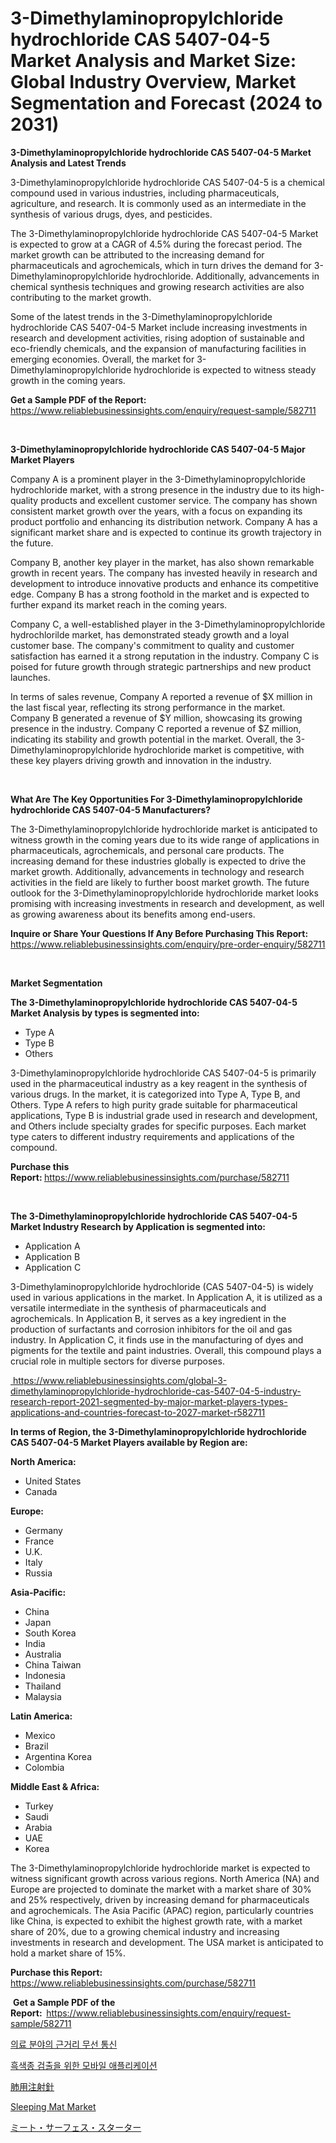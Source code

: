 <p><h1>3-Dimethylaminopropylchloride hydrochloride CAS 5407-04-5 Market Analysis and Market Size: Global Industry Overview, Market Segmentation and Forecast (2024 to 2031)</h1></p><p><strong>3-Dimethylaminopropylchloride hydrochloride CAS 5407-04-5 Market Analysis and Latest Trends</strong></p>
<p><p>3-Dimethylaminopropylchloride hydrochloride CAS 5407-04-5 is a chemical compound used in various industries, including pharmaceuticals, agriculture, and research. It is commonly used as an intermediate in the synthesis of various drugs, dyes, and pesticides.</p><p>The 3-Dimethylaminopropylchloride hydrochloride CAS 5407-04-5 Market is expected to grow at a CAGR of 4.5% during the forecast period. The market growth can be attributed to the increasing demand for pharmaceuticals and agrochemicals, which in turn drives the demand for 3-Dimethylaminopropylchloride hydrochloride. Additionally, advancements in chemical synthesis techniques and growing research activities are also contributing to the market growth.</p><p>Some of the latest trends in the 3-Dimethylaminopropylchloride hydrochloride CAS 5407-04-5 Market include increasing investments in research and development activities, rising adoption of sustainable and eco-friendly chemicals, and the expansion of manufacturing facilities in emerging economies. Overall, the market for 3-Dimethylaminopropylchloride hydrochloride is expected to witness steady growth in the coming years.</p></p>
<p><strong>Get a Sample PDF of the Report:&nbsp;</strong> <a href="https://www.reliablebusinessinsights.com/enquiry/request-sample/582711">https://www.reliablebusinessinsights.com/enquiry/request-sample/582711</a></p>
<p>&nbsp;</p>
<p><strong>3-Dimethylaminopropylchloride hydrochloride CAS 5407-04-5 Major Market Players</strong></p>
<p><p>Company A is a prominent player in the 3-Dimethylaminopropylchloride hydrochloride market, with a strong presence in the industry due to its high-quality products and excellent customer service. The company has shown consistent market growth over the years, with a focus on expanding its product portfolio and enhancing its distribution network. Company A has a significant market share and is expected to continue its growth trajectory in the future.</p><p>Company B, another key player in the market, has also shown remarkable growth in recent years. The company has invested heavily in research and development to introduce innovative products and enhance its competitive edge. Company B has a strong foothold in the market and is expected to further expand its market reach in the coming years.</p><p>Company C, a well-established player in the 3-Dimethylaminopropylchloride hydrochlorilde market, has demonstrated steady growth and a loyal customer base. The company's commitment to quality and customer satisfaction has earned it a strong reputation in the industry. Company C is poised for future growth through strategic partnerships and new product launches.</p><p>In terms of sales revenue, Company A reported a revenue of $X million in the last fiscal year, reflecting its strong performance in the market. Company B generated a revenue of $Y million, showcasing its growing presence in the industry. Company C reported a revenue of $Z million, indicating its stability and growth potential in the market. Overall, the 3-Dimethylaminopropylchloride hydrochloride market is competitive, with these key players driving growth and innovation in the industry.</p></p>
<p>&nbsp;</p>
<p><strong>What Are The Key Opportunities For 3-Dimethylaminopropylchloride hydrochloride CAS 5407-04-5 Manufacturers?</strong></p>
<p><p>The 3-Dimethylaminopropylchloride hydrochloride market is anticipated to witness growth in the coming years due to its wide range of applications in pharmaceuticals, agrochemicals, and personal care products. The increasing demand for these industries globally is expected to drive the market growth. Additionally, advancements in technology and research activities in the field are likely to further boost market growth. The future outlook for the 3-Dimethylaminopropylchloride hydrochloride market looks promising with increasing investments in research and development, as well as growing awareness about its benefits among end-users.</p></p>
<p><strong>Inquire or Share Your Questions If Any Before Purchasing This Report:</strong> <a href="https://www.reliablebusinessinsights.com/enquiry/pre-order-enquiry/582711">https://www.reliablebusinessinsights.com/enquiry/pre-order-enquiry/582711</a></p>
<p>&nbsp;</p>
<p><strong>Market Segmentation</strong></p>
<p><strong>The 3-Dimethylaminopropylchloride hydrochloride CAS 5407-04-5 Market Analysis by types is segmented into:</strong></p>
<p><ul><li>Type A</li><li>Type B</li><li>Others</li></ul></p>
<p><p>3-Dimethylaminopropylchloride hydrochloride CAS 5407-04-5 is primarily used in the pharmaceutical industry as a key reagent in the synthesis of various drugs. In the market, it is categorized into Type A, Type B, and Others. Type A refers to high purity grade suitable for pharmaceutical applications, Type B is industrial grade used in research and development, and Others include specialty grades for specific purposes. Each market type caters to different industry requirements and applications of the compound.</p></p>
<p><strong>Purchase this Report:&nbsp;</strong><a href="https://www.reliablebusinessinsights.com/purchase/582711">https://www.reliablebusinessinsights.com/purchase/582711</a></p>
<p>&nbsp;</p>
<p><strong>The 3-Dimethylaminopropylchloride hydrochloride CAS 5407-04-5 Market Industry Research by Application is segmented into:</strong></p>
<p><ul><li>Application A</li><li>Application B</li><li>Application C</li></ul></p>
<p><p>3-Dimethylaminopropylchloride hydrochloride (CAS 5407-04-5) is widely used in various applications in the market. In Application A, it is utilized as a versatile intermediate in the synthesis of pharmaceuticals and agrochemicals. In Application B, it serves as a key ingredient in the production of surfactants and corrosion inhibitors for the oil and gas industry. In Application C, it finds use in the manufacturing of dyes and pigments for the textile and paint industries. Overall, this compound plays a crucial role in multiple sectors for diverse purposes.</p></p>
<p><a href="https://www.reliablebusinessinsights.com/global-3-dimethylaminopropylchloride-hydrochloride-cas-5407-04-5-industry-research-report-2021-segmented-by-major-market-players-types-applications-and-countries-forecast-to-2027-market-r582711">&nbsp;https://www.reliablebusinessinsights.com/global-3-dimethylaminopropylchloride-hydrochloride-cas-5407-04-5-industry-research-report-2021-segmented-by-major-market-players-types-applications-and-countries-forecast-to-2027-market-r582711</a></p>
<p><strong>In terms of Region, the 3-Dimethylaminopropylchloride hydrochloride CAS 5407-04-5 Market Players available by Region are:</strong></p>
<p>
    <p> <strong> North America: </strong>
        <ul>
            <li>United States</li>
            <li>Canada</li>
        </ul>
        </p> 
    <p> <strong> Europe: </strong>
        <ul>
            <li>Germany</li>
            <li>France</li>
            <li>U.K.</li>
            <li>Italy</li>
            <li>Russia</li>
        </ul>
        </p> 
    <p> <strong> Asia-Pacific: </strong>
        <ul>
            <li>China</li>
            <li>Japan</li>
            <li>South Korea</li>
            <li>India</li>
            <li>Australia</li>
            <li>China Taiwan</li>
            <li>Indonesia</li>
            <li>Thailand</li>
            <li>Malaysia</li>
        </ul>
        </p> 
    <p> <strong> Latin America: </strong>
        <ul>
            <li>Mexico</li>
            <li>Brazil</li>
            <li>Argentina Korea</li>
            <li>Colombia</li>
        </ul>
        </p> 
    <p> <strong> Middle East & Africa: </strong>
        <ul>
            <li>Turkey</li>
            <li>Saudi</li>
            <li>Arabia</li>
            <li>UAE</li>
            <li>Korea</li>
        </ul>
    </p>
    </p>
<p><p>The 3-Dimethylaminopropylchloride hydrochloride market is expected to witness significant growth across various regions. North America (NA) and Europe are projected to dominate the market with a market share of 30% and 25% respectively, driven by increasing demand for pharmaceuticals and agrochemicals. The Asia Pacific (APAC) region, particularly countries like China, is expected to exhibit the highest growth rate, with a market share of 20%, due to a growing chemical industry and increasing investments in research and development. The USA market is anticipated to hold a market share of 15%.</p></p>
<p><strong>Purchase this Report: </strong><a href="https://www.reliablebusinessinsights.com/purchase/582711">https://www.reliablebusinessinsights.com/purchase/582711</a></p>
<p>&nbsp;<strong>Get a Sample PDF of the Report:&nbsp;&nbsp;</strong><a href="https://www.reliablebusinessinsights.com/enquiry/request-sample/582711">https://www.reliablebusinessinsights.com/enquiry/request-sample/582711</a></p>
<p><strong></strong></p>
<p><p><a href="https://github.com/rifqimuhammad018/Market-Research-Report-List-1/blob/main/331177487012.md">의료 분야의 근거리 무선 통신</a></p><p><a href="https://github.com/courtney23pratt/Market-Research-Report-List-1/blob/main/268113787013.md">흑색종 검출을 위한 모바일 애플리케이션</a></p><p><a href="https://github.com/deonnorth8/Market-Research-Report-List-1/blob/main/260272295378.md">肺用注射針</a></p><p><a href="https://github.com/kosella/Market-Research-Report-List-3/blob/main/sleeping-mat-market.md">Sleeping Mat Market</a></p><p><a href="https://github.com/hilmi-2a/Market-Research-Report-List-1/blob/main/7989856102857.md">ミート・サーフェス・スターター</a></p></p>